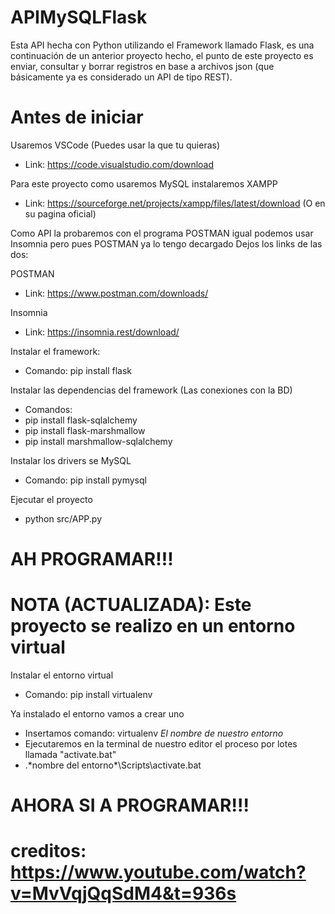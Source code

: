# APIMySQLFlask
Esta API hecha con Python utilizando el Framework llamado Flask, es una continuación de un anterior proyecto hecho, el punto de este proyecto es enviar, consultar y borrar registros en base a archivos json (que básicamente ya es considerado un API de tipo REST). 

# Antes de iniciar

Usaremos VSCode (Puedes usar la que tu quieras)
- Link: https://code.visualstudio.com/download

Para este proyecto como usaremos MySQL instalaremos XAMPP
- Link: https://sourceforge.net/projects/xampp/files/latest/download (O en su pagina oficial)

Como API la probaremos con el programa POSTMAN igual podemos usar Insomnia pero pues POSTMAN ya lo tengo decargado
Dejos los links de las dos:

POSTMAN
- Link: https://www.postman.com/downloads/

Insomnia
- Link: https://insomnia.rest/download/ 

Instalar el framework:
- Comando: pip install flask

Instalar las dependencias del framework (Las conexiones con la BD)
- Comandos:
- pip install flask-sqlalchemy
- pip install flask-marshmallow 
- pip install marshmallow-sqlalchemy

Instalar los drivers se MySQL
- Comando: pip install pymysql

Ejecutar el proyecto
- python src/APP.py

# AH PROGRAMAR!!!

# NOTA (ACTUALIZADA): Este proyecto se realizo en un entorno virtual

Instalar el entorno virtual
- Comando: pip install virtualenv

Ya instalado el entorno vamos a crear uno
- Insertamos comando: virtualenv *El nombre de nuestro entorno*
- Ejecutaremos en la terminal de nuestro editor el proceso por lotes llamada "activate.bat"
- .\*nombre del entorno*\Scripts\activate.bat

# AHORA SI A PROGRAMAR!!!

# creditos: https://www.youtube.com/watch?v=MvVqjQqSdM4&t=936s 
